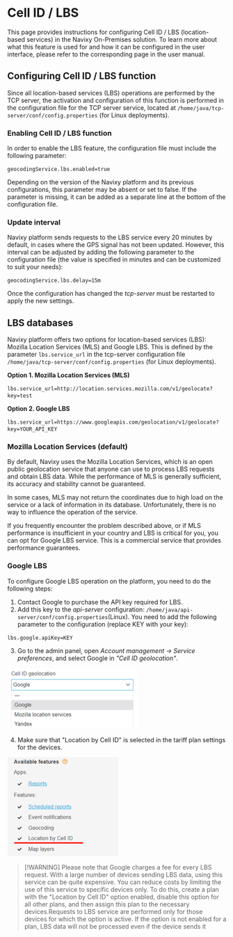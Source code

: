 # Cell ID / LBS

This page provides instructions for configuring Cell ID / LBS (location-based services) in the Navixy On-Premises solution. To learn more about what this feature is used for and how it can be configured in the user interface, please refer to the corresponding page in the user manual.

## Configuring Cell ID / LBS function

Since all location-based services (LBS) operations are performed by the TCP server, the activation and configuration of this function is performed in the configuration file for the TCP server service, located at `/home/java/tcp-server/conf/config.properties` (for Linux deployments).

### Enabling Cell ID / LBS function

In order to enable the LBS feature, the configuration file must include the following parameter:

```
geocodingService.lbs.enabled=true
```

Depending on the version of the Navixy platform and its previous configurations, this parameter may be absent or set to false. If the parameter is missing, it can be added as a separate line at the bottom of the configuration file.

### Update interval

Navixy platform sends requests to the LBS service every 20 minutes by default, in cases where the GPS signal has not been updated. However, this interval can be adjusted by adding the following parameter to the configuration file (the value is specified in minutes and can be customized to suit your needs):

```
geocodingService.lbs.delay=15m
```

Once the configuration has changed the _tcp-server_ must be restarted to apply the new settings.

## LBS databases

Navixy platform offers two options for location-based services (LBS): Mozilla Location Services (MLS) and Google LBS. This is defined by the parameter `lbs.service_url` in the tcp-server configuration file `/home/java/tcp-server/conf/config.properties` (for Linux deployments).

**Option 1. Mozilla Location Services (MLS)**

```
lbs.service_url=http://location.services.mozilla.com/v1/geolocate?key=test
```

**Option 2. Google LBS**

```
lbs.service_url=https://www.googleapis.com/geolocation/v1/geolocate?key=YOUR_API_KEY
```

### Mozilla Location Services (default)

By default, Navixy uses the Mozilla Location Services, which is an open public geolocation service that anyone can use to process LBS requests and obtain LBS data. While the performance of MLS is generally sufficient, its accuracy and stability cannot be guaranteed.

In some cases, MLS may not return the coordinates due to high load on the service or a lack of information in its database. Unfortunately, there is no way to influence the operation of the service.

If you frequently encounter the problem described above, or if MLS performance is insufficient in your country and LBS is critical for you, you can opt for Google LBS service. This is a commercial service that provides performance guarantees.

### Google LBS

To configure Google LBS operation on the platform, you need to do the following steps:

1. Contact Google to purchase the API key required for LBS.
2. Add this key to the _api-server_ configuration: `/home/java/api-server/conf/config.properties`(Linux). You need to add the following parameter to the configuration (replace KEY with your key):

```
lbs.google.apiKey=KEY
```

3. Go to the admin panel, open _Account management → Service preferences_, and select Google in _"Cell ID geolocation"_.

![On-Premise - Maps and GIS - Cell ID - LBS](../../../on-premise/on-premise/configuration/maps-and-gis/attachments/image-20230810-133150.png)

4. Make sure that "Location by Cell ID" is selected in the tariff plan settings for the devices.

![On-Premise - Maps and GIS - Cell ID - LBS](../../../on-premise/on-premise/configuration/maps-and-gis/attachments/image-20230810-133203.png)

> \[!WARNING] Please note that Google charges a fee for every LBS request. With a large number of devices sending LBS data, using this service can be quite expensive. You can reduce costs by limiting the use of this service to specific devices only. To do this, create a plan with the "Location by Cell ID" option enabled, disable this option for all other plans, and then assign this plan to the necessary devices.Requests to LBS service are performed only for those devices for which the option is active. If the option is not enabled for a plan, LBS data will not be processed even if the device sends it
